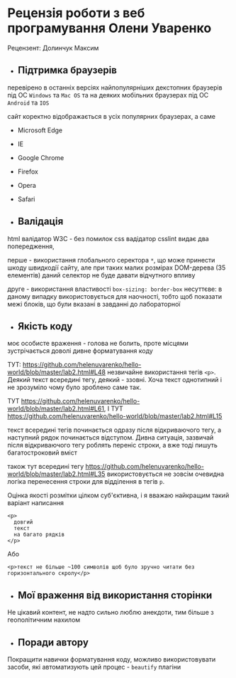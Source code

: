 # Рецензія роботи з веб програмування Олени Уваренко
Рецензент: Долинчук Максим

- ## Підтримка браузерів
перевірено в останніх версіях найпопулярніших декстопних браузерів під ОС `Windows` та `Mac OS`
та на деяких мобільних браузерах під ОС `Android` та `IOS`

сайт коректно відображається в усіх популярних браузерах, а саме
- Microsoft Edge
- IE
- Google Chrome
- Firefox
- Opera
- Safari

- ## Валідація

html валідатор W3C - без помилок
css вадідатор csslint видає два попередження, 

перше - використання глобального серектора `*`, що може принести шкоду швидкодії сайту,
але при таких малих розмірах DOM-дерева (35 елементів) даний селектор не буде давати відчутного впливу

друге - використання властивості `box-sizing: border-box` несуттєве: в даному випадку використовується для наочності, 
тобто щоб показати межі блоків, що були вказані в завданні до лабораторної

- ## Якість коду

моє особисте враження - голова не болить, проте місцями зустрічається доволі дивне форматування коду

ТУТ: https://github.com/helenuvarenko/hello-world/blob/master/lab2.html#L48
незвичайне використання тегів `<p>`. Деякий текст всередині тегу, деякий - ззовні. Хоча текст однотипний і не зрозуміло чому було зроблено саме так.


ТУТ https://github.com/helenuvarenko/hello-world/blob/master/lab2.html#L61,
І ТУТ https://github.com/helenuvarenko/hello-world/blob/master/lab2.html#L15

текст всередині тегів починається одразу після відкриваючого тегу, а наступний рядок починається відступом. 
Дивна ситуація, зазвичай після відкриваючого тегу роблять переніс строки, а вже тоді пишуть багатостроковий вміст 


також тут всередині тегу https://github.com/helenuvarenko/hello-world/blob/master/lab2.html#L35 використовується не зовсім очевидна логіка 
перенесення строки для відділення в тегів `p`.

Оцінка якості розмітки цілком суб'єктивна, і я вважаю найкращим такий варіант написання 
```
<p>
  довгий 
  текст 
  на багато рядків
</p>
```
Або 
```
<p>текст не більше ~100 символів щоб було зручно читати без горизонтального скролу</p>
```

- ## Мої враження від використання сторінки

Не цікавий контент, не надто сильно люблю анекдоти, тим більше з геополітичним нахилом

- ## Поради автору

Покращити навички форматування коду, можливо використовувати засоби, які автоматизують цей процес - `beautify` плагіни
